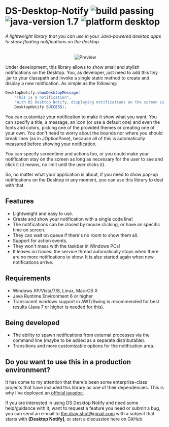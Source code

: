 # DS-Desktop-Notify ![build passing](http://b.repl.ca/v1/build-passing-green.png) ![java-version 1.7](http://b.repl.ca/v1/java--version-1.7-blue.png) ![platform desktop](http://b.repl.ca/v1/platform-desktop-orange.png)
###### A lightweight library that you can use in your Java-powered desktop apps to show floating notifications on the desktop.

<p align="center">
  <img src="http://dscore.webcindario.com/software/img/showcase/desktopnotify.png" alt="Preview"/>
</p>

Under development, this library allows to show small and stylish notifications on the Desktop. You, as developer, just need to add this tiny .jar to your classpath and invoke a single static method to create and display a new notification. As simple as the following:

```java
DesktopNotify.showDesktopMessage(
    "This is a notification",
    "With DS Desktop Notify, displaying notifications on the screen is quick and easy!",
    DesktopNotify.SUCCESS);
```

You can customize your notification to make it show what you want. You can specify a title, a message, an icon (or use a default one) and even the fonts and colors, picking one of the provided themes or creating one of your own. You don't need to worry about the bounds nor where you should break lines (as in JOptionPane), because all of this is automatically measured before showing your notification.

You can specify screentime and actions too, or you could make your notification stay on the screen as long as necessary for the user to see and click it (it means, no limit until the user clicks it).

So, no matter what your application is about, if you need to show pop-up notifications on the Desktop in any moment, you can use this library to deal with that.

## Features
- Lightweight and easy to use.
- Create and show your notification with a single code line!
- The notifications can be closed by mouse clicking, or have an specific time on screen.
- They can wait on queue if there's no room to show them all.
- Support for action events.
- They won't mess with the taskbar in Windows PCs!
- It leaves no traces: the service thread automatically stops when there are no more notifications to show. It is also started again when new notifications arrive.

## Requirements
- Windows XP/Vista/7/8, Linux, Mac-OS X
- Java Runtime Environment 6 or higher
- Translucent windows support in AWT/Swing is recommended for best results (Java 7 or higher is needed for this).

## Being developed
- The ability to spawn notifications from external processes via the command line (maybe to be added as a separate distributable).
- Transitions and more customizable options for the notification area.

## Do you want to use this in a production environment?
It has come to my attention that there's been some enterprise-class projects that have included this library as one of their dependencies. This is why I've deployed an [official javadoc](http://dscore.webcindario.com/software/desktopnotify/javadoc).

If you are interested in using DS Desktop Notify and need some help/guidance with it, want to request a feature you need or submit a bug, you can send an e-mail to [the.drag.shot@gmail.com](mailto:the.drag.shot@gmail.com) with a subject that starts with **[Desktop Notify]**, or start a discussion here on GitHub.
